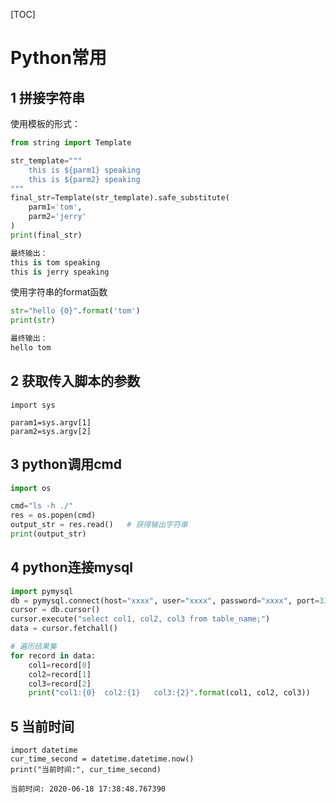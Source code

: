 [TOC]

# Python常用

## 1 拼接字符串

使用模板的形式：

```python
from string import Template

str_template="""
	this is ${parm1} speaking
	this is ${parm2} speaking
"""
final_str=Template(str_template).safe_substitute(
    parm1='tom',
    parm2='jerry'
)
print(final_str)

最终输出：
this is tom speaking
this is jerry speaking
```

使用字符串的format函数

```python
str="hello {0}".format('tom')
print(str)

最终输出：
hello tom
```

## 2 获取传入脚本的参数

```
import sys

param1=sys.argv[1]
param2=sys.argv[2]
```

## 3 python调用cmd

```python
import os

cmd="ls -h ./"
res = os.popen(cmd)
output_str = res.read()   # 获得输出字符串
print(output_str)
```

## 4 python连接mysql

```python
import pymysql
db = pymysql.connect(host="xxxx", user="xxxx", password="xxxx", port=3306, database="xxx")
cursor = db.cursor()
cursor.execute("select col1, col2, col3 from table_name;")
data = cursor.fetchall()

# 遍历结果集
for record in data:
    col1=record[0]
    col2=record[1]
    col3=record[2]
    print("col1:{0}  col2:{1}   col3:{2}".format(col1, col2, col3))
```

## 5 当前时间

```
import datetime
cur_time_second = datetime.datetime.now()
print("当前时间:", cur_time_second)

当前时间: 2020-06-18 17:38:48.767390
```

